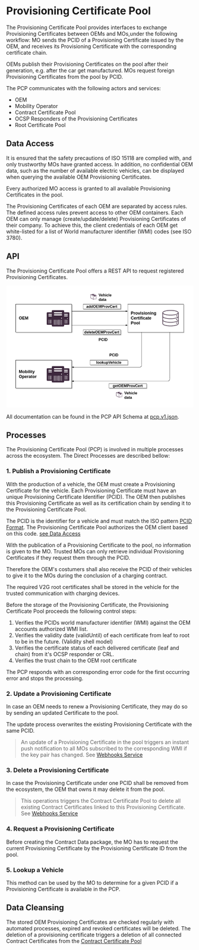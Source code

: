 # Provisioning Certificate Pool

The Provisioning Certificate Pool provides interfaces to exchange Provisioning Certificates between OEMs and MOs,under the following workflow: MO sends the PCID of a Provisioning Certificate issued by the OEM, and receives its Provisioning Certificate with the corresponding certificate chain.

OEMs publish their Provisioning Certificates on the pool after their generation, e.g. after the car get manufactured. MOs request foreign Provisioning Certificates from the pool by PCID.

The PCP communicates with the following actors and services:
 * OEM
 * Mobility Operator
 * Contract Certificate Pool
 * OCSP Responders of the Provisioning Certificates
 * Root Certificate Pool


## Data Access

It is ensured that the safety precautions of ISO 15118 are complied with, and only trustworthy MOs have granted access. In addition, no confidential OEM data, such as the number of available electric vehicles, can be displayed when querying the available OEM Provisioning Certificates.

Every authorized MO access is granted to all available Provisioning Certificates in the pool.

The Provisioning Certificates of each OEM are separated by access rules. The defined access rules prevent access to other OEM containers. Each OEM can only manage (create/update/delete) Provisioning Certificates of their company. To achieve this, the client credentials of each OEM get white-listed for a list of World manufacturer identifier (WMI) codes (see ISO 3780).

## API

The Provisioning Certificate Pool offers a REST API to request registered Provisioning Certificates.

![PCP interfaces](../../assets/images/interfaces_pcp.png)

All documentation can be found in the PCP API Schema at [pcp.v1.json](../../reference/pcp.v1.json).



## Processes

The Provisioning Certificate Pool (PCP) is involved in multiple processes across the ecosystem. The Direct Processes are described bellow:


### 1. Publish a Provisioning Certificate

With the production of a vehicle, the OEM must create a Provisioning Certificate for the vehicle. Each Provisioning Certificate must have an unique Provisioning Certificate Identifier (PCID). The OEM then publishes this Provisioning Certificate as well as its certification chain by sending it to the Provisioning Certificate Pool.

The PCID is the identifier for a vehicle and must match the ISO pattern [PCID Format](#handling-of-ids). The Provisioning Certificate Pool authorizes the OEM client based on this code. [see Data Access](#data-access)

With the publication of a Provisioning Certificate to the pool, no information is given to the MO. Trusted MOs can only retrieve individual Provisioning Certificates if they request them through the PCID.

Therefore the OEM's costumers shall also receive the PCID of their vehicles to give it to the MOs during the conclusion of a charging contract.

The required V2G root certificates shall be stored in the vehicle for the trusted communication with charging devices.

Before the storage of the Provisioning Certificate, the Provisioning Certificate Pool proceeds the following control steps:

 1. Verifies the PCIDs world manufacturer identifier (WMI) against the OEM accounts authorized WMI list.
 2. Verifies the validity date (validUntil) of each certificate from leaf to root to be in the future. (Validity shell model)
 3. Verifies the certificate status of each delivered certificate (leaf and chain) from it's OCSP responder or CRL.
 4. Verifies the trust chain to the OEM root certificate

The PCP responds with an corresponding error code for the first occurring error and stops the processing.


### 2. Update a Provisioning Certificate

In case an OEM needs to renew a Provisioning Certificate, they may do so by sending an updated Certificate to the pool.

The update process overwrites the existing Provisioning Certificate with the same PCID.

<!-- theme: info -->

> An update of a Provisioning Certificate in the pool triggers an instant push notification to all MOs subscribed to the corresponding WMI if the key pair has changed. See [Webhooks Service](#webhook-service)


### 3. Delete a Provisioning Certificate

In case the Provisioning Certificate under one PCID shall be removed from the ecosystem, the OEM that owns it may delete it from the pool.

<!-- theme: info -->

> This operations triggers the Contract Certificate Pool to delete all existing Contract Certificates linked to this Provisioning Certificate. See [Webhooks Service](#webhook-service)


### 4. Request a Provisioning Certificate

Before creating the Contract Data package, the MO has to request the current Provisioning Certificate by the Provisioning Certificate ID from the pool.

### 5. Lookup a Vehicle

This method can be used by the MO to determine for a given PCID if a Provisioning Certificate is available in the PCP.

## Data Cleansing

The stored OEM Provisioning Certificates are checked regularly with automated processes, expired and revoked certificates will be deleted. The deletion of a provisioning certificate triggers a deletion of all connected Contract Certificates from the [Contract Certificate Pool](#contract-certificate-pool)